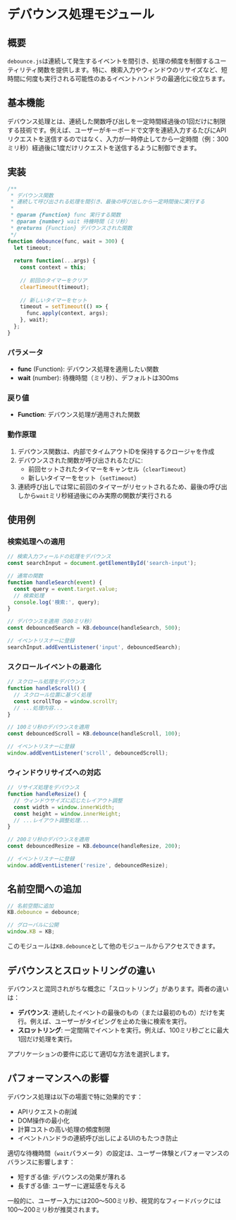 # デバウンス処理モジュール

## 概要

`debounce.js`は連続して発生するイベントを間引き、処理の頻度を制御するユーティリティ関数を提供します。特に、検索入力やウィンドウのリサイズなど、短時間に何度も実行される可能性のあるイベントハンドラの最適化に役立ちます。

## 基本機能

デバウンス処理とは、連続した関数呼び出しを一定時間経過後の1回だけに制限する技術です。例えば、ユーザーがキーボードで文字を連続入力するたびにAPIリクエストを送信するのではなく、入力が一時停止してから一定時間（例：300ミリ秒）経過後に1度だけリクエストを送信するように制御できます。

## 実装

```javascript
/**
 * デバウンス関数
 * 連続して呼び出される処理を間引き、最後の呼び出しから一定時間後に実行する
 * 
 * @param {Function} func 実行する関数
 * @param {number} wait 待機時間（ミリ秒）
 * @returns {Function} デバウンスされた関数
 */
function debounce(func, wait = 300) {
  let timeout;
  
  return function(...args) {
    const context = this;
    
    // 前回のタイマーをクリア
    clearTimeout(timeout);
    
    // 新しいタイマーをセット
    timeout = setTimeout(() => {
      func.apply(context, args);
    }, wait);
  };
}
```

### パラメータ

- **func** (Function): デバウンス処理を適用したい関数
- **wait** (number): 待機時間（ミリ秒）、デフォルトは300ms

### 戻り値

- **Function**: デバウンス処理が適用された関数

### 動作原理

1. デバウンス関数は、内部でタイムアウトIDを保持するクロージャを作成
2. デバウンスされた関数が呼び出されるたびに:
   - 前回セットされたタイマーをキャンセル（`clearTimeout`）
   - 新しいタイマーをセット（`setTimeout`）
3. 連続呼び出しでは常に前回のタイマーがリセットされるため、最後の呼び出しから`wait`ミリ秒経過後にのみ実際の関数が実行される

## 使用例

### 検索処理への適用

```javascript
// 検索入力フィールドの処理をデバウンス
const searchInput = document.getElementById('search-input');

// 通常の関数
function handleSearch(event) {
  const query = event.target.value;
  // 検索処理
  console.log('検索:', query);
}

// デバウンスを適用（500ミリ秒）
const debouncedSearch = KB.debounce(handleSearch, 500);

// イベントリスナーに登録
searchInput.addEventListener('input', debouncedSearch);
```

### スクロールイベントの最適化

```javascript
// スクロール処理をデバウンス
function handleScroll() {
  // スクロール位置に基づく処理
  const scrollTop = window.scrollY;
  // ...処理内容...
}

// 100ミリ秒のデバウンスを適用
const debouncedScroll = KB.debounce(handleScroll, 100);

// イベントリスナーに登録
window.addEventListener('scroll', debouncedScroll);
```

### ウィンドウリサイズへの対応

```javascript
// リサイズ処理をデバウンス
function handleResize() {
  // ウィンドウサイズに応じたレイアウト調整
  const width = window.innerWidth;
  const height = window.innerHeight;
  // ...レイアウト調整処理...
}

// 200ミリ秒のデバウンスを適用
const debouncedResize = KB.debounce(handleResize, 200);

// イベントリスナーに登録
window.addEventListener('resize', debouncedResize);
```

## 名前空間への追加

```javascript
// 名前空間に追加
KB.debounce = debounce;

// グローバルに公開
window.KB = KB;
```

このモジュールは`KB.debounce`として他のモジュールからアクセスできます。

## デバウンスとスロットリングの違い

デバウンスと混同されがちな概念に「スロットリング」があります。両者の違いは：

- **デバウンス**: 連続したイベントの最後のもの（または最初のもの）だけを実行。例えば、ユーザーがタイピングを止めた後に検索を実行。
- **スロットリング**: 一定間隔でイベントを実行。例えば、100ミリ秒ごとに最大1回だけ処理を実行。

アプリケーションの要件に応じて適切な方法を選択します。

## パフォーマンスへの影響

デバウンス処理は以下の場面で特に効果的です：

- APIリクエストの削減
- DOM操作の最小化
- 計算コストの高い処理の頻度制限
- イベントハンドラの連続呼び出しによるUIのもたつき防止

適切な待機時間（`wait`パラメータ）の設定は、ユーザー体験とパフォーマンスのバランスに影響します：

- 短すぎる値: デバウンスの効果が薄れる
- 長すぎる値: ユーザーに遅延感を与える

一般的に、ユーザー入力には200〜500ミリ秒、視覚的なフィードバックには100〜200ミリ秒が推奨されます。 